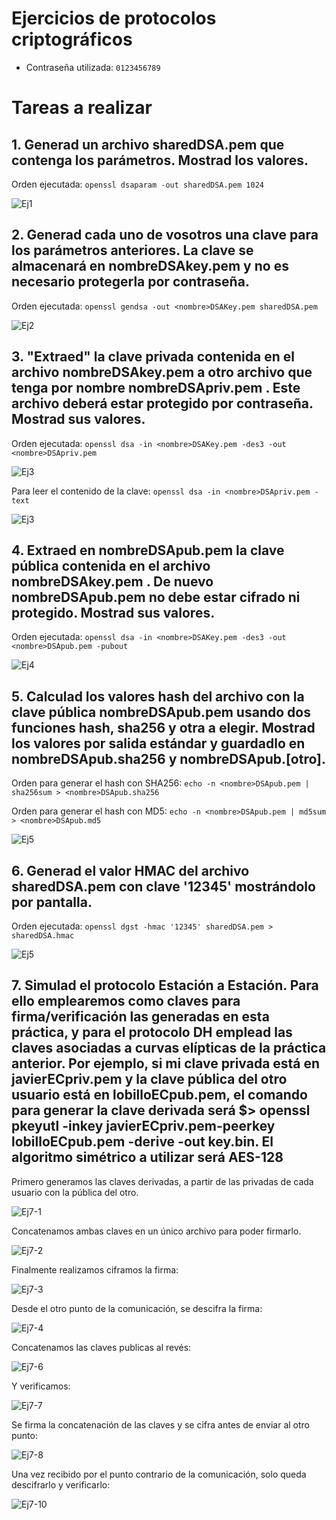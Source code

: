 # Ejercicios de protocolos criptográficos

- Contraseña utilizada: `0123456789`

# Tareas a realizar

## 1\. Generad un archivo sharedDSA.pem que contenga los parámetros. Mostrad los valores.

Orden ejecutada: `openssl dsaparam -out sharedDSA.pem 1024`  

  ![Ej1](imagenes/prot-cripto-1.png)

## 2\. Generad cada uno de vosotros una clave para los parámetros anteriores. La clave se almacenará en nombreDSAkey.pem y no es necesario protegerla por contraseña.

Orden ejecutada: `openssl gendsa -out <nombre>DSAKey.pem sharedDSA.pem`  

  ![Ej2](imagenes/prot-cripto-2.png)

## 3\. "Extraed" la clave privada contenida en el archivo nombreDSAkey.pem a otro archivo que tenga por nombre nombreDSApriv.pem . Este archivo deberá estar protegido por contraseña. Mostrad sus valores.

Orden ejecutada: `openssl dsa -in <nombre>DSAKey.pem -des3 -out <nombre>DSApriv.pem`  

  ![Ej3](imagenes/prot-cripto-3.png)  

Para leer el contenido de la clave: `openssl dsa -in <nombre>DSApriv.pem -text`

  ![Ej3](imagenes/prot-cripto-4.png)   

## 4\. Extraed en nombreDSApub.pem la clave pública contenida en el archivo nombreDSAkey.pem . De nuevo nombreDSApub.pem no debe estar cifrado ni protegido. Mostrad sus valores.

Orden ejecutada: `openssl dsa -in <nombre>DSAKey.pem -des3 -out <nombre>DSApub.pem -pubout`

![Ej4](imagenes/prot-cripto-5.png)   

## 5\. Calculad los valores hash del archivo con la clave pública nombreDSApub.pem usando dos funciones hash, sha256 y otra a elegir. Mostrad los valores por salida estándar y guardadlo en nombreDSApub.sha256 y nombreDSApub.[otro].

Orden para generar el hash con SHA256: `echo -n <nombre>DSApub.pem | sha256sum > <nombre>DSApub.sha256`

Orden para generar el hash con MD5: `echo -n <nombre>DSApub.pem | md5sum > <nombre>DSApub.md5`  

![Ej5](imagenes/prot-cripto-6.png)

## 6\. Generad el valor HMAC del archivo sharedDSA.pem con clave '12345' mostrándolo por pantalla.  

Orden ejecutada: `openssl dgst -hmac '12345' sharedDSA.pem > sharedDSA.hmac`

![Ej5](imagenes/prot-cripto-7.png)

## 7\. Simulad el protocolo Estación a Estación. Para ello emplearemos como claves para firma/verificación las generadas en esta práctica, y para el protocolo DH emplead las claves asociadas a curvas elípticas de la práctica anterior. Por ejemplo, si mi clave privada está en javierECpriv.pem y la clave pública del otro usuario está en lobilloECpub.pem, el comando para generar la clave derivada será $> openssl pkeyutl -inkey javierECpriv.pem-peerkey lobilloECpub.pem -derive -out key.bin. El algoritmo simétrico a utilizar será AES-128

Primero generamos las claves derivadas, a partir de las privadas de cada usuario con la pública del otro.

![Ej7-1](imagenes/prot-cripto-7-1.png)

Concatenamos ambas claves en un único archivo para poder firmarlo.

![Ej7-2](imagenes/prot-cripto-7-2.png)

Finalmente realizamos ciframos la firma:

![Ej7-3](imagenes/prot-cripto-7-3.png)

Desde el otro punto de la comunicación, se descifra la firma:

![Ej7-4](imagenes/prot-cripto-7-4.png)

Concatenamos las claves publicas al revés:

![Ej7-6](imagenes/prot-cripto-7-5.png)

Y verificamos:

![Ej7-7](imagenes/prot-cripto-7-6.png)

Se firma la concatenación de las claves y se cifra antes de enviar al otro punto:

![Ej7-8](imagenes/prot-cripto-7-7.png)

Una vez recibido por el punto contrario de la comunicación, solo queda descifrarlo y verificarlo:

![Ej7-10](imagenes/prot-cripto-7-8.png)
